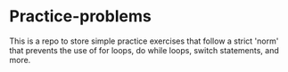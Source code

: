 # Practice-problems

This is a repo to store simple practice exercises that follow a strict 'norm' that prevents the use of for loops, do while loops,
switch statements, and more.
